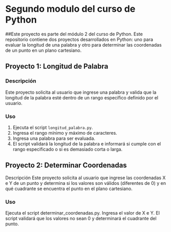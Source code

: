 # Segundo modulo del curso de Python

##Este proyecto es parte del módulo 2 del curso de Python. 
Este repositorio contiene dos proyectos desarrollados en Python: uno para evaluar la longitud de una palabra y otro para determinar las coordenadas de un punto en un plano cartesiano.

## Proyecto 1: Longitud de Palabra

### Descripción
Este proyecto solicita al usuario que ingrese una palabra y valida que la longitud de la palabra esté dentro de un rango específico definido por el usuario.

### Uso

1. Ejecuta el script `longitud_palabra.py`.
2. Ingresa el rango mínimo y máximo de caracteres.
3. Ingresa una palabra para ser evaluada.
4. El script validará la longitud de la palabra e informará si cumple con el rango especificado o si es demasiado corta o larga.

## Proyecto 2: Determinar Coordenadas
Descripción
Este proyecto solicita al usuario que ingrese las coordenadas X e Y de un punto y determina si los valores son válidos (diferentes de 0) y en qué cuadrante se encuentra el punto en el plano cartesiano.

### Uso
Ejecuta el script determinar_coordenadas.py.
Ingresa el valor de X e Y.
El script validará que los valores no sean 0 y determinará el cuadrante del punto.


